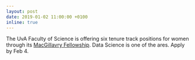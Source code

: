 ```yaml
---
layout: post
date: 2019-01-02 11:00:00 +0100
inline: true
---
```


The UvA Faculty of Science is offering six tenure track positions for women through its [MacGillavry Fellowship](http://ivi.uva.nl/shared/faculteiten/en/faculteit-der-natuurwetenschappen-wiskunde-en-informatica/news/2018/12/six-tenure-track-positions-for-talented-women-in-science.htm). Data Science is one of the ares. Apply by Feb 4.
